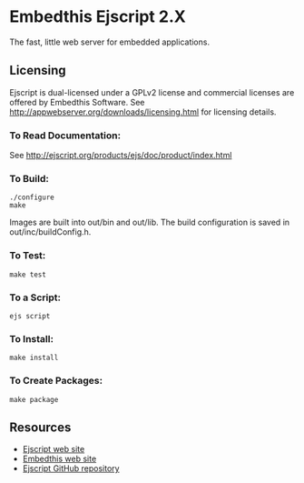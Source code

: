 Embedthis Ejscript 2.X
===

The fast, little web server for embedded applications. 

Licensing
---
Ejscript is dual-licensed under a GPLv2 license and commercial licenses are offered by Embedthis Software.
See http://appwebserver.org/downloads/licensing.html for licensing details.

### To Read Documentation:

  See http://ejscript.org/products/ejs/doc/product/index.html

### To Build:

    ./configure
    make

Images are built into out/bin and out/lib. The build configuration is saved in out/inc/buildConfig.h.

### To Test:

    make test

### To a Script:

    ejs script

### To Install:

    make install

### To Create Packages:

    make package

Resources
---
  - [Ejscript web site](http://ejscript.org/)
  - [Embedthis web site](http://embedthis.com/)
  - [Ejscript GitHub repository](http://github.com/embedthis/ejs-2)
